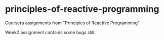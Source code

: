 # principles-of-reactive-programming

Coursera assignments from "Principles of Reactive Programming"

Week2 assignment contains some bugs still.
